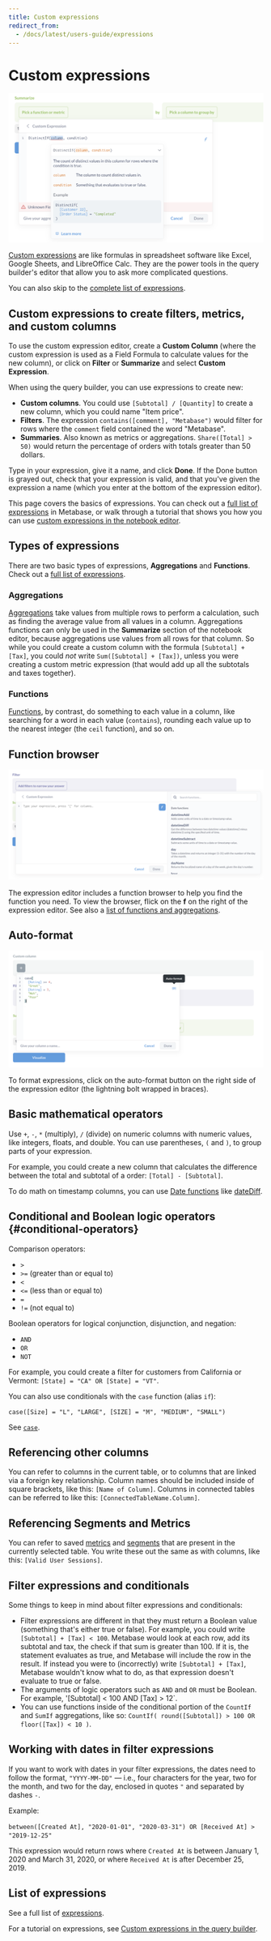 ```yaml
---
title: Custom expressions
redirect_from:
  - /docs/latest/users-guide/expressions
---
```


# Custom expressions

![Custom expression editor](../images/custom-expression-editor.png)

[Custom expressions][expression-list] are like formulas in spreadsheet software like Excel, Google Sheets, and LibreOffice Calc. They are the power tools in the query builder's editor that allow you to ask more complicated questions.

You can also skip to the [complete list of expressions][expression-list].

## Custom expressions to create filters, metrics, and custom columns

To use the custom expression editor, create a **Custom Column** (where the custom expression is used as a Field Formula to calculate values for the new column), or click on **Filter** or **Summarize** and select **Custom Expression**.

When using the query builder, you can use expressions to create new:

- **Custom columns**. You could use `[Subtotal] / [Quantity]` to create a new column, which you could name "Item price".
- **Filters**. The expression `contains([comment], "Metabase")` would filter for rows where the `comment` field contained the word "Metabase".
- **Summaries**. Also known as metrics or aggregations. `Share([Total] > 50)` would return the percentage of orders with totals greater than 50 dollars.

Type in your expression, give it a name, and click **Done**. If the Done button is grayed out, check that your expression is valid, and that you've given the expression a name (which you enter at the bottom of the expression editor).

This page covers the basics of expressions. You can check out a [full list of expressions][expression-list] in Metabase, or walk through a tutorial that shows you how you can use [custom expressions in the notebook editor][custom-expressions].

## Types of expressions

There are two basic types of expressions, **Aggregations** and **Functions**. Check out a [full list of expressions][expression-list].

### Aggregations

[Aggregations][aggregations] take values from multiple rows to perform a calculation, such as finding the average value from all values in a column. Aggregations functions can only be used in the **Summarize** section of the notebook editor, because aggregations use values from all rows for that column. So while you could create a custom column with the formula `[Subtotal] + [Tax]`, you could _not_ write `Sum([Subtotal] + [Tax])`, unless you were creating a custom metric expression (that would add up all the subtotals and taxes together).

### Functions

[Functions][functions], by contrast, do something to each value in a column, like searching for a word in each value (`contains`), rounding each value up to the nearest integer (the `ceil` function), and so on.

## Function browser

![Function browser](../images/function-browser.png)

The expression editor includes a function browser to help you find the function you need. To view the browser, flick on the **f** on the right of the expression editor. See also a [list of functions and aggregations](./expressions-list.md).

## Auto-format

![Auto-format expression](../images/auto-format.png)

To format expressions, click on the auto-format button on the right side of the expression editor (the lightning bolt wrapped in braces).

## Basic mathematical operators

Use `+`, `-`, `*` (multiply), `/` (divide) on numeric columns with numeric values, like integers, floats, and double. You can use parentheses, `(` and `)`, to group parts of your expression.

For example, you could create a new column that calculates the difference between the total and subtotal of a order: `[Total] - [Subtotal]`.

To do math on timestamp columns, you can use [Date functions](expressions-list.md#date-functions) like [dateDiff](./expressions/datetimediff.md).

## Conditional and Boolean logic operators {#conditional-operators}

Comparison operators:

- `>`
- `>=` (greater than or equal to)
- `<`
- `<=` (less than or equal to)
- `=`
- `!=` (not equal to)

Boolean operators for logical conjunction, disjunction, and negation:

- `AND`
- `OR`
- `NOT`

For example, you could create a filter for customers from California or Vermont: `[State] = "CA" OR [State] = "VT"`.

You can also use conditionals with the `case` function (alias `if`):

```
case([Size] = "L", "LARGE", [SIZE] = "M", "MEDIUM", "SMALL")
```

See [`case`](./expressions/case.md).

## Referencing other columns

You can refer to columns in the current table, or to columns that are linked via a foreign key relationship. Column names should be included inside of square brackets, like this: `[Name of Column]`. Columns in connected tables can be referred to like this: `[ConnectedTableName.Column]`.

## Referencing Segments and Metrics

You can refer to saved [metrics](../../data-modeling/metrics.md) and [segments](../../data-modeling/segments.md) that are present in the currently selected table. You write these out the same as with columns, like this: `[Valid User Sessions]`.

## Filter expressions and conditionals

Some things to keep in mind about filter expressions and conditionals:

- Filter expressions are different in that they must return a Boolean value (something that's either true or false). For example, you could write `[Subtotal] + [Tax] < 100`. Metabase would look at each row, add its subtotal and tax, the check if that sum is greater than 100. If it is, the statement evaluates as true, and Metabase will include the row in the result. If instead you were to (incorrectly) write `[Subtotal] + [Tax]`, Metabase wouldn't know what to do, as that expression doesn't evaluate to true or false.
- The arguments of logic operators such as `AND` and `OR` must be Boolean. For example, '[Subtotal] < 100 AND [Tax] > 12`.
- You can use functions inside of the conditional portion of the `CountIf` and `SumIf` aggregations, like so: `CountIf( round([Subtotal]) > 100 OR floor([Tax]) < 10 )`.

## Working with dates in filter expressions

If you want to work with dates in your filter expressions, the dates need to follow the format, `"YYYY-MM-DD"` — i.e., four characters for the year, two for the month, and two for the day, enclosed in quotes `"` and separated by dashes `-`.

Example:

`between([Created At], "2020-01-01", "2020-03-31") OR [Received At] > "2019-12-25"`

This expression would return rows where `Created At` is between January 1, 2020 and March 31, 2020, or where `Received At` is after December 25, 2019.

## List of expressions

See a full list of [expressions][expression-list].

For a tutorial on expressions, see [Custom expressions in the query builder][custom-expressions].

[aggregations]: ./expressions-list.md#aggregations
[custom-expressions]: https://www.metabase.com/learn/metabase-basics/querying-and-dashboards/questions/custom-expressions
[expression-list]: ./expressions-list.md
[functions]: ./expressions-list.md#functions
